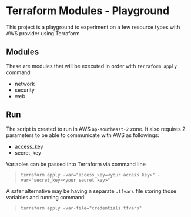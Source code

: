 # Terraform Modules - Playground

This project is a playground to experiment on a few resource types with AWS provider using Terraform

## Modules

These are modules that will be executed in order with `terraform apply` command

* network
* security
* web

## Run

The script is created to run in AWS `ap-southeast-2` zone.
It also requires 2 parameters to be able to communicate with AWS as followings: 

* access_key
* secret_key

Variables can be passed into Terraform via command line

> `terraform apply -var="access_key=<your access key>" -var="secret_key=<your secret key>"`

A safer alternative may be having a separate `.tfvars` file storing those variables and running command:

> `terraform apply -var-file="credentials.tfvars"`



